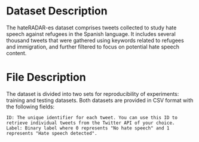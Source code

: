 # Dataset Description

The hateRADAR-es dataset comprises tweets collected to study hate speech against refugees in the Spanish language. It includes several thousand tweets that were gathered using keywords related to refugees and immigration, and further filtered to focus on potential hate speech content.

# File Description

The dataset is divided into two sets for reproducibility of experiments: training and testing datasets. Both datasets are provided in CSV format with the following fields:

    ID: The unique identifier for each tweet. You can use this ID to retrieve individual tweets from the Twitter API of your choice.
    Label: Binary label where 0 represents "No hate speech" and 1 represents "Hate speech detected".
